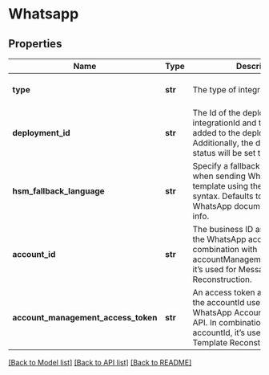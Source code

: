 # Whatsapp

## Properties
Name | Type | Description | Notes
------------ | ------------- | ------------- | -------------
**type** | **str** | The type of integration. | [optional] [default to 'whatsapp']
**deployment_id** | **str** | The Id of the deployment. The integrationId and the appId will be added to the deployment. Additionally, the deployment’s status will be set to integrated. | 
**hsm_fallback_language** | **str** | Specify a fallback language to use when sending WhatsApp message template using the short hand syntax. Defaults to en_US. See WhatsApp documentation for more info. | [optional] [default to 'en_US']
**account_id** | **str** | The business ID associated with the WhatsApp account. In combination with accountManagementAccessToken, it’s used for Message Template Reconstruction. | [optional] 
**account_management_access_token** | **str** | An access token associated with the accountId used to query the WhatsApp Account Management API. In combination with accountId, it’s used for Message Template Reconstruction. | [optional] 

[[Back to Model list]](../README.md#documentation-for-models) [[Back to API list]](../README.md#documentation-for-api-endpoints) [[Back to README]](../README.md)


